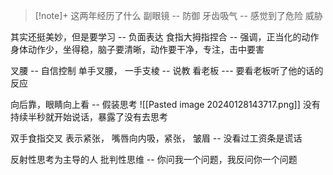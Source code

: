 >[!note]+ 这两年经历了什么
副眼镜 -- 防御
牙齿吸气 -- 感觉到了危险 威胁

其实还挺美妙，但是要学习 -- 负面表达
食指大拇指捏合 -- 强调，正当化的动作
身体动作少，坐得稳，脑子要清晰，动作要干净，专注，击中要害

叉腰 -- 自信控制
单手叉腰， 一手支棱 -- 说教
看老板 --- 要看老板听了他的话的反应

向后靠，眼睛向上看 -- 假装思考
![[Pasted image 20240128143717.png]]
没有持续半秒就开始说话，暴露了没有去思考

双手食指交叉 表示紧张， 嘴唇向内吸，紧张， 皱眉 -- 没看过工资条是谎话

反射性思考为主导的人 
批判性思维 -- 你问我一个问题，我反问你一个问题